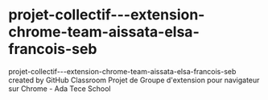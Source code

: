 # projet-collectif---extension-chrome-team-aissata-elsa-francois-seb
projet-collectif---extension-chrome-team-aissata-elsa-francois-seb created by GitHub Classroom
Projet de Groupe d'extension pour navigateur sur Chrome - Ada Tece School
